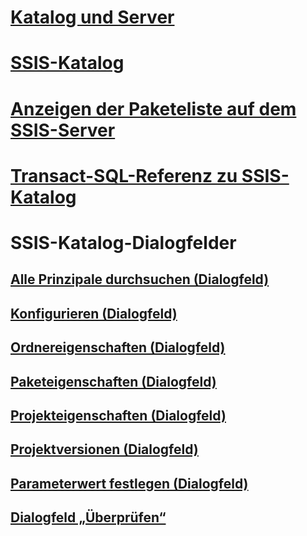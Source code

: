 # [Katalog und Server](integration-services-ssis-server-and-catalog.md)
# [SSIS-Katalog](ssis-catalog.md)
# [Anzeigen der Paketeliste auf dem SSIS-Server](view-the-list-of-packages-on-the-integration-services-server.md)
# [Transact-SQL-Referenz zu SSIS-Katalog](integration-services-ssis-catalog-transact-sql-reference.md)
# SSIS-Katalog-Dialogfelder
## [Alle Prinzipale durchsuchen (Dialogfeld)](browse-all-principals-dialog-box.md)
## [Konfigurieren (Dialogfeld)](configure-dialog-box.md)
## [Ordnereigenschaften (Dialogfeld)](folder-properties-dialog-box.md)
## [Paketeigenschaften (Dialogfeld)](package-properties-dialog-box.md)
## [Projekteigenschaften (Dialogfeld)](project-properties-dialog-box.md)
## [Projektversionen (Dialogfeld)](project-versions-dialog-box.md)
## [Parameterwert festlegen (Dialogfeld)](set-parameter-value-dialog-box.md)
## [Dialogfeld „Überprüfen“](validate-dialog-box.md)
